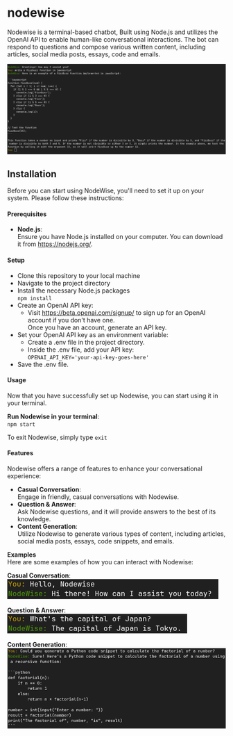 # nodewise
Nodewise is a terminal-based chatbot, Built using Node.js and utilizes the OpenAI API to enable human-like conversational interactions.  The bot can respond to questions and compose various written content, including articles, social media posts, essays, code and emails.

![Chatbot Screenshot](/images/node_wise.png)

## Installation
Before you can start using NodeWise, you'll need to set it up on your system. Please follow these instructions:

#### Prerequisites
* **Node.js**:  
Ensure you have Node.js installed on your computer. You can download it from https://nodejs.org/.

#### Setup
* Clone this repository to your local machine
* Navigate to the project directory
* Install the necessary Node.js packages  
  `npm install`
* Create an OpenAI API key:
   * Visit https://beta.openai.com/signup/ to sign up for an OpenAI account if you don't have one.  
     Once you have an account, generate an API key.
* Set your OpenAI API key as an environment variable:
   * Create a .env file in the project directory.
   * Inside the .env file, add your API key:  
   `OPENAI_API_KEY='your-api-key-goes-here'`
* Save the .env file.

#### Usage
Now that you have successfully set up Nodewise, you can start using it in your terminal.

**Run Nodewise in your terminal**:  
`npm start`

To exit Nodewise, simply type `exit`

#### Features
Nodewise offers a range of features to enhance your conversational experience:

* **Casual Conversation**:  
  Engage in friendly, casual conversations with Nodewise.
* **Question & Answer**:  
  Ask Nodewise questions, and it will provide answers to the best of its knowledge.
* **Content Generation**:  
  Utilize Nodewise to generate various types of content, including articles, social media posts, essays, code snippets, and emails.
  
**Examples**  
Here are some examples of how you can interact with Nodewise:

**Casual Conversation**:  
![Chatbot Screenshot](/images/casual_convo.png)

**Question & Answer**:  
![Chatbot Screenshot](/images/question.png)

**Content Generation**:  
![Chatbot Screenshot](/images/code.png)